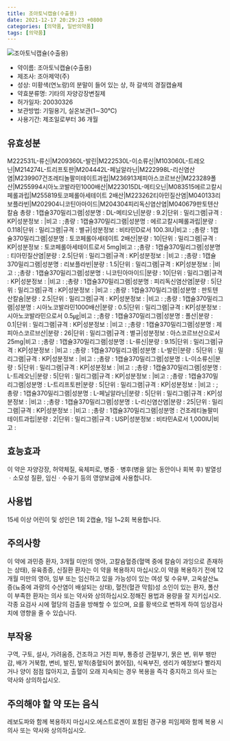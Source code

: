```yaml
---
title: 조아토닉캡슐(수출용)
date: 2021-12-17 20:29:23 +0800
categories: [의약품, 일반의약품]
tags: [의약품]
---
```

![조아토닉캡슐(수출용)](https://nedrug.mfds.go.kr/pbp/cmn/itemImageDownload/151611729131700038)

- 약이름: 조아토닉캡슐(수출용)
- 제조사: 조아제약(주)
- 성상: 미황색(연노랑)의 분말이 들어 있는 상, 하 갈색의 경질캡슐제
- 약효분류명: 기타의 자양강장변질제
- 허가일자: 20030326
- 보관방법: 기밀용기, 실온보관(1∼30℃)
- 사용기간: 제조일로부터 36 개월
## 유효성분
M222531L-류신|M209360L-발린|M222530L-이소류신|M103060L-트레오닌|M214274L-트리프토판|M204442L-페닐알라닌|M222998L-리신염산염|M239907건조레티놀팔미테이트과립|M236913제피아스코르브산|M223289폴산|M255994시아노코발라민1000배산|M223015DL-메티오닌|M083515에르고칼시페롤과립|M255819토코페롤아세테이트 2배산|M223262티아민질산염|M040133리보플라빈|M202904니코틴아마이드|M204304피리독신염산염|M040679판토텐산칼슘
총량 : 1캡슐370밀리그램|성분명 : DL-메티오닌|분량 : 9.2|단위 : 밀리그램|규격 : KP|성분정보 : |비고 : ;총량 : 1캡슐370밀리그램|성분명 : 에르고칼시페롤과립|분량 : 0.118|단위 : 밀리그램|규격 : 별규|성분정보 : 비타민D로서 100.3IU|비고 : ;총량 : 1캡슐370밀리그램|성분명 : 토코페롤아세테이트 2배산|분량 : 10|단위 : 밀리그램|규격 : KP|성분정보 : 토코페롤아세테이트로서 5mg|비고 : ;총량 : 1캡슐370밀리그램|성분명 : 티아민질산염|분량 : 2.5|단위 : 밀리그램|규격 : KP|성분정보 : |비고 : ;총량 : 1캡슐370밀리그램|성분명 : 리보플라빈|분량 : 1.5|단위 : 밀리그램|규격 : KP|성분정보 : |비고 : ;총량 : 1캡슐370밀리그램|성분명 : 니코틴아마이드|분량 : 10|단위 : 밀리그램|규격 : KP|성분정보 : |비고 : ;총량 : 1캡슐370밀리그램|성분명 : 피리독신염산염|분량 : 5|단위 : 밀리그램|규격 : KP|성분정보 : |비고 : ;총량 : 1캡슐370밀리그램|성분명 : 판토텐산칼슘|분량 : 2.5|단위 : 밀리그램|규격 : KP|성분정보 : |비고 : ;총량 : 1캡슐370밀리그램|성분명 : 시아노코발라민1000배산|분량 : 0.5|단위 : 밀리그램|규격 : KP|성분정보 : 시아노코발라민으로서 0.5㎍|비고 : ;총량 : 1캡슐370밀리그램|성분명 : 폴산|분량 : 0.1|단위 : 밀리그램|규격 : KP|성분정보 : |비고 : ;총량 : 1캡슐370밀리그램|성분명 : 제피아스코르브산|분량 : 26|단위 : 밀리그램|규격 : 별규|성분정보 : 아스코르브산으로서 25mg|비고 : ;총량 : 1캡슐370밀리그램|성분명 : L-류신|분량 : 9.15|단위 : 밀리그램|규격 : KP|성분정보 : |비고 : ;총량 : 1캡슐370밀리그램|성분명 : L-발린|분량 : 5|단위 : 밀리그램|규격 : KP|성분정보 : |비고 : ;총량 : 1캡슐370밀리그램|성분명 : L-이소류신|분량 : 5|단위 : 밀리그램|규격 : KP|성분정보 : |비고 : ;총량 : 1캡슐370밀리그램|성분명 : L-트레오닌|분량 : 5|단위 : 밀리그램|규격 : KP|성분정보 : |비고 : ;총량 : 1캡슐370밀리그램|성분명 : L-트리프토판|분량 : 5|단위 : 밀리그램|규격 : KP|성분정보 : |비고 : ;총량 : 1캡슐370밀리그램|성분명 : L-페닐알라닌|분량 : 5|단위 : 밀리그램|규격 : KP|성분정보 : |비고 : ;총량 : 1캡슐370밀리그램|성분명 : L-리신염산염|분량 : 25|단위 : 밀리그램|규격 : KP|성분정보 : |비고 : ;총량 : 1캡슐370밀리그램|성분명 : 건조레티놀팔미테이트과립|분량 : 2|단위 : 밀리그램|규격 : USP|성분정보 : 비타민A로서 1,000IU|비고 :
## 효능효과
이 약은 자양강장, 허약체질, 육체피로, 병중ㆍ병후(병을 앓는 동안이나 회복 후) 발열성ㆍ소모성 질환, 임신ㆍ수유기 등의 영양보급에 사용합니다.
## 사용법
15세 이상 어린이 및 성인은 1회 2캡슐, 1일 1~2회 복용합니다.
## 주의사항
이 약에 과민증 환자, 3개월 미만의 영아, 고칼슘혈증(혈액 중에 칼슘이 과잉으로 존재하는 상태), 유육종증, 신질환 환자는 이 약을 복용하지 마십시오.이 약을 복용하기 전에 12개월 미만의 영아, 임부 또는 임신하고 있을 가능성이 있는 여성 및 수유부, 고옥살산뇨증(뇨중에 과량의 수산염이 배설되는 상태), 혈전(혈관 막힘)성 소인이 있는 환자, 폴산이 부족한 환자는 의사 또는 약사와 상의하십시오.정해진 용법과 용량을 잘 지키십시오.각종 요검사 시에 혈당의 검출을 방해할 수 있으며, 요를 황색으로 변하게 하여 임상검사치에 영향을 줄 수 있습니다.
## 부작용
구역, 구토, 설사, 가려움증, 건조하고 거친 피부, 통증성 관절부기, 묽은 변, 위부 팽만감, 배가 거북함, 변비, 발진, 발적(충혈되어 붉어짐), 식욕부진, 생리가 예정보다 빨라지거나 양이 점점 많아지고, 출혈이 오래 지속되는 경우 복용을 즉각 중지하고 의사 또는 약사와 상의하십시오.
## 주의해야 할 약 또는 음식
레보도파와 함께 복용하지 마십시오.에스트로겐이 포함된 경구용 피임제와 함께 복용 시 의사 또는 약사와 상의하십시오.

